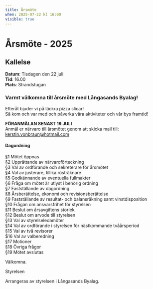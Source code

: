 ```yaml
---
title: Årsmöte
when: 2025-07-22 kl 16:00
visible: true
---
```

# Årsmöte - 2025

## Kallelse

**Datum**: Tisdagen den 22 juli  
**Tid**: 16.00  
**Plats**: Strandstugan

### Varmt välkomna till årsmöte med Långasands Byalag!

Efteråt bjuder vi på läckra pizza slicar!  
Så kom och var med och påverka våra aktiviteter och vår bys framtid!  

**FÖRANMÄLAN SENAST 19 JULI**  
Anmäl er närvaro till årsmötet genom att skicka mail till: kerstin.vonbraun@hotmail.com 

#### Dagordning

§1 Mötet öppnas  
§2 Upprättande av närvaroförteckning  
§3 Val av ordförande och sekreterare för årsmötet  
§4 Val av justerare, tillika rösträknare  
§5 Godkännande av eventuella fullmakter  
§6 Fråga om mötet är utlyst i behörig ordning  
§7 Fastställande av dagordning  
§8 Årsberättelse, ekonomi och revisionsberättelse  
§9 Fastställande av resultat- och balansräkning samt vinstdisposition  
§10 Frågan om ansvarsfrihet för styrelsen  
§11 Beslut om årsavgiftens storlek  
§12 Beslut om arvode till styrelsen  
§13 Val av styrelseledamöter  
§14 Val av ordförande i styrelsen för nästkommande tvåårsperiod  
§15 Val av två revisorer  
$16 Val av valberedning  
§17 Motioner  
§18 Övriga frågor  
§19 Mötet avslutas  

<!--
### Protokoll från mötet 2023

<a href="/assets/documents/protokoll_arsmote_2023.pdf">Protokoll årsmöte 2023 (pdf)</a>   
<a href="/assets/documents/protokoll_konstituerande_2023.pdf">Protokoll konstituerande möte 2023 (pdf)</a>
-->
<!--

### Dokument

<a href="/assets/documents/resultatrapport_2019.pdf">Resultatrapport 2019 (pdf)</a>
<a href="/assets/documents/balansrapport_2019.pdf">Balansrapport 2019 (pdf)</a>
-->


Välkomna.

Styrelsen

Arrangeras av styrelsen i Långasands Byalag.